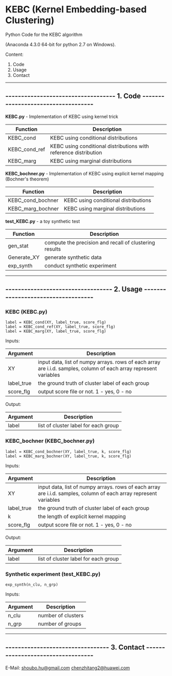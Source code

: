 # KEBC (Kernel Embedding-based Clustering)

Python Code for the KEBC algorithm

(Anaconda 4.3.0 64-bit for python 2.7 on Windows).

Content:

1. Code
2. Usage
3. Contact


-------------------------------------------------------------------------------
----------------------------------- 1. Code -----------------------------------
-------------------------------------------------------------------------------


**KEBC.py**  - Implementation of KEBC using kernel trick

| Function  | Description  |
|---|---|
|KEBC_cond | KEBC using conditional distributions|
|KEBC_cond_ref |  KEBC using conditional distributions with reference distribution|
|KEBC_marg | KEBC using marginal distributions|

**KEBC_bochner.py**  - Implementation of KEBC using explicit kernel mapping (Bochner's theorem)

| Function  | Description  |
|---|---|
|KEBC_cond_bochner | KEBC using conditional distributions|
|KEBC_marg_bochner | KEBC using marginal distributions|

**test_KEBC.py**  - a toy synthetic test

| Function  | Description  |
|---|---|
|gen_stat | compute the precision and recall of clustering results|
|Generate_XY  |  generate synthetic data|
|exp_synth | conduct synthetic experiment|

-------------------------------------------------------------------------------
---------------------------------- 2. Usage -----------------------------------
-------------------------------------------------------------------------------

### KEBC (KEBC.py)

~~~~
label = KEBC_cond(XY, label_true, score_flg)
label = KEBC_cond_ref(XY, label_true, score_flg)
label = KEBC_marg(XY, label_true, score_flg)
~~~~

Inputs:

| Argument  | Description  |
|---|---|
|XY | input data, list of numpy arrays. rows of each array are i.i.d. samples, column of each array represent variables|
|label_true |  the ground truth of cluster label of each group|
|score_flg | output score file or not. 1 - yes, 0 - no|

Output:

| Argument  | Description  |
|---|---|
|label   |    list of cluster label for each group|

### KEBC_bochner (KEBC_bochner.py)

~~~~
label = KEBC_cond_bochner(XY, label_true, k, score_flg)
label = KEBC_marg_bochner(XY, label_true, k, score_flg)
~~~~

Inputs:

| Argument  | Description  |
|---|---|
|XY | input data, list of numpy arrays. rows of each array are i.i.d. samples, column of each array represent variables|
|label_true |  the ground truth of cluster label of each group|
|k |  the length of explicit kernel mapping|
|score_flg | output score file or not. 1 - yes, 0 - no|

Output:

| Argument  | Description  |
|---|---|
|label   |    list of cluster label for each group|

### Synthetic experiment (test_KEBC.py)

~~~~
exp_synth(n_clu, n_grp)
~~~~

Inputs:

| Argument  | Description  |
|---|---|
|n_clu |    number of clusters|
|n_grp |    number of groups|


-------------------------------------------------------------------------------
--------------------------------- 3. Contact ----------------------------------
-------------------------------------------------------------------------------

E-Mail: 
shoubo.hu@gmail.com
chenzhitang2@huawei.com
